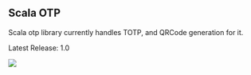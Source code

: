 ## Scala OTP

Scala otp library currently handles TOTP, and QRCode generation for it.

Latest Release: 1.0

[![](https://jitpack.io/v/cmanou/scala-otp.svg)](https://jitpack.io/#cmanou/scala-otp)
